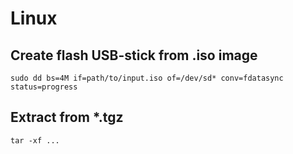 # Linux 

## Create flash USB-stick from .iso image

```
sudo dd bs=4M if=path/to/input.iso of=/dev/sd* conv=fdatasync  status=progress
```

## Extract from *.tgz

```
tar -xf ...
```
